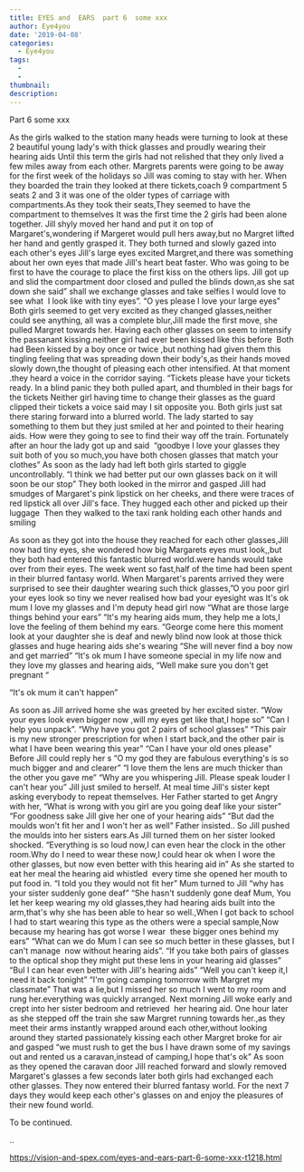 ```yaml
---
title: EYES and  EARS  part 6  some xxx
author: Eye4you
date: '2019-04-08'
categories:
  - Eye4you
tags:
  - 
  - 
thumbnail: 
description: 
---
```


Part 6 some xxx


As the girls walked to the station many heads were turning to look at these 2 beautiful young lady's with thick glasses and proudly wearing their hearing aids
Until this term the girls had not relished that they only lived a few miles away from each other.
Margrets parents were going to be away for the first week of the holidays so Jill was coming to stay with her.
When they boarded the train they looked at there tickets,coach 9 compartment 5 seats 2 and 3 it was one of the older types of carriage with compartments.As they took their seats,They seemed to have the compartment to themselves
It was the first time the 2 girls had been alone together.
Jill shyly moved her hand and put it on top of Margaret's,wondering if Margeret would pull hers away,but no Margret lifted her hand and gently grasped it.
They both turned and slowly gazed into each other's eyes Jill's large eyes excited Margret,and there was something about her own eyes that made Jill's heart beat faster.
Who was going to be first to have the courage to place the first kiss on the others lips.
Jill got up and slid the compartment door closed and pulled the blinds down,as she sat down she said” shall we exchange glasses and take selfies I would love to see what  I look like with tiny eyes”.
“O yes please I love your large eyes”
Both girls seemed to get very excited as they changed glasses,neither could see anything, all was a complete blur,Jill made the first move, she pulled Margret towards her.
Having each other glasses on seem to intensify the passanant kissing.neither girl had ever been kissed like this before 
Both had Been kissed by a boy once or twice ,but nothing had given them this tingling feeling that was spreading down their body's,as their hands moved slowly down,the thought of pleasing each other intensified.
At that moment .they heard a voice in the corridor saying.
“Tickets please have your tickets ready.
In a blind panic they both pulled apart, and thumbled in their bags for the tickets
Neither girl having time to change their glasses as the guard clipped their tickets a voice said may I sit opposite you.
Both girls just sat there staring forward into a blurred world.
The lady started to say something to them but they just smiled at her and pointed to their hearing aids.
How were they going to see to find their way off the train.
Fortunately after an hour the lady got up and said  “goodbye I love your glasses they suit both of you so much,you have both chosen glasses that match your clothes”
As soon as the lady had left both girls started to giggle uncontrollably.
“I think we had better put our own glasses back on it will soon be our stop”
They both looked in the mirror and gasped Jill had smudges of Margaret's pink lipstick on her cheeks, and there were traces of red lipstick all over Jill's face.
They hugged each other and picked up their luggage 
Then they walked to the taxi rank holding each other hands and smiling 

As soon as they got into the house they reached for each other glasses,Jill now had tiny eyes, she wondered how big Margarets eyes must look,,but they both had entered this fantastic blurred world.were hands would take over from their eyes.
The week went so fast,half of the time had been spent in their blurred fantasy world.
When Margaret's parents arrived they were surprised to see their daughter wearing such thick glasses,”O you poor girl your eyes look so tiny we never realised how bad your eyesight was
It's ok mum I love my glasses and I'm deputy head girl now
“What are those large things behind your ears”
“It's my hearing aids mum, they help me a lots,I love the feeling of them behind my ears.
“George come here this moment look at your daughter she is deaf and newly blind now look at those thick glasses and huge hearing aids she's wearing
“She will never find a boy now and get married”
“It's ok mum I have someone special in my life now and they love my glasses and hearing aids,
“Well make sure you don't get pregnant “

“It's ok mum it can't happen”

As soon as Jill arrived home she was greeted by her excited sister.
“Wow your eyes look even bigger now ,will my eyes get like that,I hope so”
“Can I help you unpack”.
“Why have you got 2 pairs of school glasses”
“This pair is my new stronger prescription for when I start back,and the other pair is what I have been wearing this year”
“Can I have your old ones please”
Before Jill could reply her s
“O my god they are fabulous everything's is so much bigger and and clearer”
“I love them the lens are much thicker than the other you gave me”
“Why are you whispering Jill. Please speak louder I can't hear you”
Jill just smiled to herself.
At meal time Jill's sister kept asking everybody to repeat themselves.
Her Father started to get Angry with her,
“What is wrong with you girl are you going deaf like your sister”
“For goodness sake Jill give her one of your hearing aids”
“But dad the moulds won't fit her and I won't her as well”
Father insisted..
So Jill pushed the moulds into her sisters ears.As Jill turned them on her sister looked shocked.
“Everything is so loud now,I can even hear the clock in the other room.Why do I need to wear these now,I could hear ok when I wore the other glasses, but now even better with this hearing aid in”
As she started to eat her meal the hearing aid whistled  every time she opened her mouth to put food in.
“I told you they would not fit her”
Mum turned to Jill “why has your sister suddenly gone deaf”
“She hasn't suddenly gone deaf Mum, You let her keep wearing my old glasses,they had hearing aids built into the arm,that's why she has been able to hear so well.,When I got back to school I had to start wearing this type as the others were a special sample,Now because my hearing has got worse I wear  these bigger ones behind my ears”
“What can we do Mum I can see so much better in these glasses, but I can't manage  now without hearing aids”.
“If you take both pairs of glasses to the optical shop they might put these lens in your hearing aid glasses”
“BuI I can hear even better with Jill's hearing aids”
“Well you can't keep it,I need it back tonight”
“I'm going camping tomorrow with Margret my classmate”
That was a lie,but I missed her so much I went to my room and rung her.everything was quickly arranged.
Next morning Jill woke early and crept into her sister bedroom and retrieved  her hearing aid.
One hour later as she stepped off the train she saw Margret running towards her.,as they meet their arms instantly wrapped around each other,without looking around they started passionately kissing each other
Margret broke for air and gasped “we must rush to get the bus I have drawn some of my savings out and rented us a caravan,instead of camping,I hope that's ok”
As soon as they opened the caravan door Jill reached forward and slowly removed Margaret's glasses a few seconds later both girls had exchanged each other glasses.
They now entered their blurred fantasy world.
For the next 7 days they would keep each other's glasses on and enjoy the pleasures of their new found world.

To be continued.

..

https://vision-and-spex.com/eyes-and-ears-part-6-some-xxx-t1218.html

